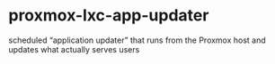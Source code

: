 # proxmox-lxc-app-updater
scheduled “application updater” that runs from the Proxmox host and updates what actually serves users
